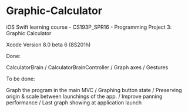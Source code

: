 # Graphic-Calculator
iOS Swift learning course - CS193P_SPR16 - Programming Project 3: Graphic Calculator

Xcode Version 8.0 beta 6 (8S201h)

Done:

CalculatorBrain / CalculatorBrainController / Graph axes / Gestures

To be done:

 Graph the program in the main MVC / Graphing button state / Preserving origin & scale between launchings of the app. / Improve panning performance / Last graph showing at application launch
